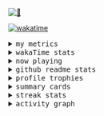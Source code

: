 [![🐙](https://hits.seeyoufarm.com/api/count/incr/badge.svg?url=https%3A%2F%2Fgithub.com%2Fktnkk%2Fhit-counter&count_bg=%23070707&title_bg=%23070707&icon=&icon_color=%23E7E7E7&title=visitors&edge_flat=true)](https://hits.seeyoufarm.com)

[![wakatime](https://wakatime.com/badge/user/43ee8060-219a-4cc8-b7a0-9a681ab5a8a7.svg)](https://wakatime.com/@43ee8060-219a-4cc8-b7a0-9a681ab5a8a7)

<details>
  <summary> <samp>my metrics</samp></summary>
  
  <br>
  
 ![🐳](https://github.com/kkhys/kkhys/blob/main/github-metrics.svg)
  
  ***
</details>

<details>
  <summary> <samp>wakaTime stats</samp></summary>
  
  <br>
  
<!--START_SECTION:waka-->
![Code Time](http://img.shields.io/badge/Code%20Time-1%2C221%20hrs%201%20min-blue)

**🐱 My GitHub Data** 

> 📦 5.1 MB Used in GitHub's Storage 
 > 
> 🏆 2,694 Contributions in the Year 2023
 > 
> 💼 Opted to Hire
 > 
> 📜 3 Public Repositories 
 > 
> 🔑 58 Private Repositories 
 > 
**I'm an Early 🐤** 

```text
🌞 Morning                10722 commits       ███████████░░░░░░░░░░░░░░   43.44 % 
🌆 Daytime                5805 commits        ██████░░░░░░░░░░░░░░░░░░░   23.52 % 
🌃 Evening                6998 commits        ███████░░░░░░░░░░░░░░░░░░   28.35 % 
🌙 Night                  1156 commits        █░░░░░░░░░░░░░░░░░░░░░░░░   04.68 % 
```
📅 **I'm Most Productive on Monday** 

```text
Monday                   4654 commits        █████░░░░░░░░░░░░░░░░░░░░   18.86 % 
Tuesday                  4173 commits        ████░░░░░░░░░░░░░░░░░░░░░   16.91 % 
Wednesday                4407 commits        ████░░░░░░░░░░░░░░░░░░░░░   17.86 % 
Thursday                 3996 commits        ████░░░░░░░░░░░░░░░░░░░░░   16.19 % 
Friday                   4242 commits        ████░░░░░░░░░░░░░░░░░░░░░   17.19 % 
Saturday                 1681 commits        ██░░░░░░░░░░░░░░░░░░░░░░░   06.81 % 
Sunday                   1528 commits        ██░░░░░░░░░░░░░░░░░░░░░░░   06.19 % 
```


📊 **This Week I Spent My Time On** 

```text
🕑︎ Time Zone: Asia/Tokyo

💬 Programming Languages: 
Other                    22 hrs 44 mins      ███████████░░░░░░░░░░░░░░   44.06 % 
Java                     14 hrs 35 mins      ███████░░░░░░░░░░░░░░░░░░   28.28 % 
HTML                     5 hrs 3 mins        ██░░░░░░░░░░░░░░░░░░░░░░░   09.79 % 
Play2                    3 hrs 55 mins       ██░░░░░░░░░░░░░░░░░░░░░░░   07.59 % 
SQL                      2 hrs 43 mins       █░░░░░░░░░░░░░░░░░░░░░░░░   05.29 % 

🔥 Editors: 
IntelliJ                 27 hrs 31 mins      █████████████░░░░░░░░░░░░   53.31 % 
Chrome                   22 hrs 44 mins      ███████████░░░░░░░░░░░░░░   44.06 % 
WebStorm                 1 hr 13 mins        █░░░░░░░░░░░░░░░░░░░░░░░░   02.37 % 
DataGrip                 8 mins              ░░░░░░░░░░░░░░░░░░░░░░░░░   00.26 % 

💻 Operating System: 
Mac                      50 hrs 22 mins      ████████████████████████░   97.57 % 
Linux                    1 hr 15 mins        █░░░░░░░░░░░░░░░░░░░░░░░░   02.43 % 
```


 Last Updated on 2023/07/30 18:40:32 UTC
<!--END_SECTION:waka-->
  
  ***
</details>


<details>
  <summary> <samp>now playing</samp></summary>
  
  <br>
 
 [![🐟](https://spotify-github-profile.vercel.app/api/view?uid=31ryofms4dnv7mrohhepo4c4zgqu&cover_image=true&theme=default&show_offline=false&background_color=121212&bar_color=53b14f&bar_color_cover=false)](https://open.spotify.com/user/31ryofms4dnv7mrohhepo4c4zgqu)
  
  ***
</details>

<details>
  <summary> <samp>github readme stats</samp></summary>
  
  <br>
  
 <p align="left"> 
  <img alt="🐠" src="https://github-readme-stats.vercel.app/api?username=kkhys&count_private=true&show_icons=true&theme=dark&include_all_commits=true" />
  <img alt="🐟" src="https://github-readme-stats.vercel.app/api/top-langs/?username=kkhys&layout=compact&theme=dark&langs_count=10&hide=HTML,CSS,SCSS" />
</p>
  
  ***
</details>

<details>
  <summary> <samp>profile trophies</samp></summary>
  
  <br>
  
  [![🐬](https://github-profile-trophy.vercel.app/?username=kkhys&rank=SECRET,SSS,SS,S,AAA,AA,A&theme=darkhub&row=1&margin-w=10&no-bg=true)](https://github.com/ryo-ma/github-profile-trophy)
  
  ***
</details>

<details>
  <summary> <samp>summary cards</samp></summary>
  
  <br>
  
  ![🐋](https://github-profile-summary-cards.vercel.app/api/cards/profile-details?username=kkhys&theme=github_dark)
  ![🦑](https://github-profile-summary-cards.vercel.app/api/cards/repos-per-language?username=kkhys&theme=github_dark)
  ![🦭](https://github-profile-summary-cards.vercel.app/api/cards/most-commit-language?username=kkhys&theme=github_dark)
  ![🦀](https://github-profile-summary-cards.vercel.app/api/cards/stats?username=kkhys&theme=github_dark)
  ![🦈](https://github-profile-summary-cards.vercel.app/api/cards/productive-time?username=kkhys&theme=github_dark)
  
  ***
</details>

<details>
  <summary> <samp>streak stats</samp></summary>
  
  <br>
  
  [![🐠](http://github-readme-streak-stats.herokuapp.com?user=kkhys&theme=dark)](https://git.io/streak-stats)
  
  ***
</details>

<details>
  <summary> <samp>activity graph</samp></summary>
  
  <br>
  
  [![🐡](https://github-readme-activity-graph.cyclic.app/graph?username=kkhys&theme=xcode)](https://github.com/ashutosh00710/github-readme-activity-graph)
  
  ***
</details>
